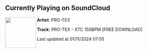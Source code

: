 ## Currently Playing on SoundCloud

[<img align="left" width="100" src="https://i1.sndcdn.com/artworks-OJy8rpGzMOuIGHAM-svPitw-t500x500.jpg">](https://soundcloud.com/pro-tex-beats/pro-tex-xtc-150bpm)

**Artist**: PRO-TEX 

**Track**: PRO-TEX - XTC 150BPM [FREE DOWNLOAD]

Last updated at 01/11/2024 07:05
